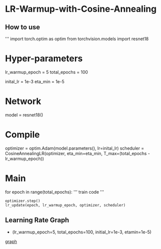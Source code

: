 # LR-Warmup-with-Cosine-Annealing

## How to use
'''
import torch.optim as optim
from torchvision.models import resnet18

# Hyper-parameters
lr_warmup_epoch = 5
total_epochs = 100

inital_lr = 1e-3
eta_min = 1e-5

# Network
model = resnet18()

# Compile
optimizer = optim.Adam(model.parameters(), lr=inital_lr)
scheduler = CosineAnnealingLR(optimizer, eta_min=eta_min, T_max=(total_epochs - lr_warmup_epoch))

# Main
for epoch in range(total_epochs):
    '''
    train code
    '''
    
    optimizer.step()
    lr_update(epoch, lr_warmup_epoch, optimizer, scheduler)



## Learning Rate Graph
- (lr_warmup_epoch=5, total_epochs=100, initial_lr=1e-3, etamin=1e-5)

[graph](fig/graph.png)
